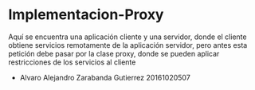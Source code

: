 # Implementacion-Proxy
Aquí se encuentra una aplicación cliente y una servidor, donde el cliente obtiene servicios remotamente de la aplicación servidor, pero antes esta petición debe pasar por la clase proxy, donde se pueden aplicar restricciones de los servicios al cliente 

* Alvaro Alejandro Zarabanda Gutierrez 20161020507
